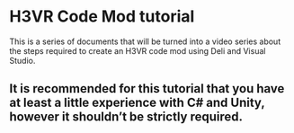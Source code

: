 # H3VR Code Mod tutorial

This is a series of documents that will be turned into a video series about the steps required to create an H3VR code mod using Deli and Visual Studio.

## It is recommended for this tutorial that you have at least a little experience with C# and Unity, however it shouldn’t be strictly required.
